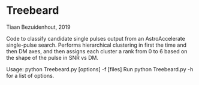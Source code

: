 # Treebeard
Tiaan Bezuidenhout, 2019

Code to classify candidate single pulses output from an AstroAccelerate single-pulse search.
Performs hierarchical clustering in first the time and then DM axes, and then assigns each cluster
a rank from 0 to 6 based on the shape of the pulse in SNR vs DM. 

Usage: python Treebeard.py [options] -f [files]
Run python Treebeard.py -h for a list of options.
